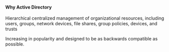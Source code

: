 #### Why Active Directory
Hierarchical centralized management of organizational resources, including users, groups, network devices, file shares, group policies, devices, and trusts

Increasing in popularity and designed to be as backwards compatible as possible.
